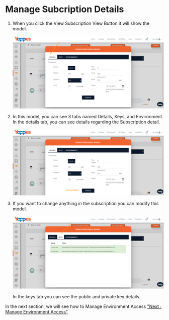 Manage Subcription Details
==========================

1.  When you click the View Subscription View Button it will show the
    model.

    ![](images/dashboard/subscriptions/providersubs_update_06.png)

2.  In this model, you can see 3 tabs named Details, Keys, and
    Environment. In the details tab, you can see details regarding the
    Subscription detail.

    ![](images/dashboard/subscriptions/providersubs_update_07.png)

3.  If you want to change anything in the subscription you can modify
    this model.

    ![](images/dashboard/subscriptions/providersubs_update_08.png)

    In the keys tab you can see the public and private key details.

In the next section, we will see how to Manage Environment Access ["Next
: Manage Environment Access"](manageEnvironmentAccess)
